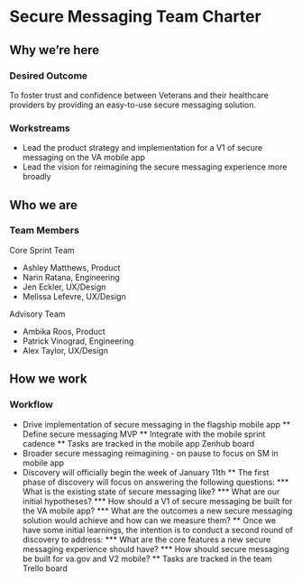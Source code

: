 # Secure Messaging Team Charter
## Why we’re here
### Desired Outcome
To foster trust and confidence between Veterans and their healthcare providers by providing an easy-to-use secure messaging solution. 

### Workstreams
* Lead the product strategy and implementation for a V1 of secure messaging on the VA mobile app
* Lead the vision for reimagining the secure messaging experience more broadly

## Who we are
### Team Members

Core Sprint Team
* Ashley Matthews, Product 
* Narin Ratana, Engineering
* Jen Eckler, UX/Design
* Melissa Lefevre, UX/Design

Advisory Team 
* Ambika Roos, Product 
* Patrick Vinograd, Engineering 
* Alex Taylor, UX/Design

## How we work

### Workflow
* Drive implementation of secure messaging in the flagship mobile app 
** Define secure messaging MVP
** Integrate with the mobile sprint cadence
** Tasks are tracked in the mobile app Zenhub board 
* Broader secure messaging reimagining - on pause to focus on SM in mobile app 
* Discovery will officially begin the week of January 11th
** The first phase of discovery will focus on answering the following questions: 
*** What is the existing state of secure messaging like?
*** What are our initial hypotheses?
*** How should a V1 of secure messaging be built for the VA mobile app? 
*** What are the outcomes a new secure messaging solution would achieve and how can we measure them?
** Once we have some initial learnings, the intention is to conduct a second round of discovery to address: 
*** What are the core features a new secure messaging experience should have?
*** How should secure messaging be built for va.gov and V2 mobile? 
** Tasks are tracked in the team Trello board
